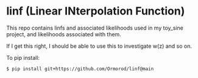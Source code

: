 # linf (Linear INterpolation Function)

This repo contains linfs and associated likelihoods used in my toy_sine project, and likelihoods associated with them.

If I get this right, I should be able to use this to investigate w(z) and so on.

To pip install:

```$ pip install git+https://github.com/Ormorod/linf@main```